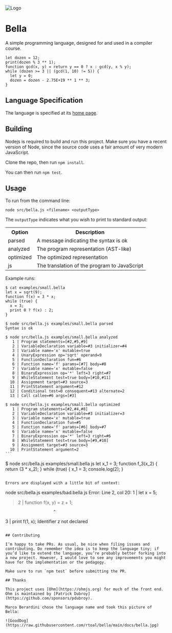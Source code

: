 ![Logo](https://raw.githubusercontent.com/rtoal/bella/main/docs/bellalogo.png)

# Bella

A simple programming language, designed for and used in a compiler course.

```
let dozen = 12;
print(dozen % 3 ** 1);
function gcd(x, y) = return y == 0 ? x : gcd(y, x % y);
while (dozen >= 3 || (gcd(1, 10) != 5)) {
  let y = 0;
  dozen = dozen - 2.75E+19 ** 1 ** 3;
}
```

## Language Specification

The language is specified at its [home page](https://cs.lmu.edu/~ray/notes/bella/).

## Building

Nodejs is required to build and run this project. Make sure you have a recent version of Node, since the source code uses a fair amount of very modern JavaScript.

Clone the repo, then run `npm install`.

You can then run `npm test`.

## Usage

To run from the command line:

```
node src/bella.js <filename> <outputType>
```

The `outputType` indicates what you wish to print to standard output:

<table>
<tr><th>Option</th><th>Description</th></tr>
<tr><td>parsed</td><td>A message indicating the syntax is ok</td></tr>
<tr><td>analyzed</td><td>The program representation (AST-like)</td></tr>
<tr><td>optimized</td><td>The optimized representation</td></tr>
<tr><td>js</td><td>The translation of the program to JavaScript</td></tr>
</table>

Example runs:

```
$ cat examples/small.bella
let x = sqrt(9);
function f(x) = 3 * x;
while (true) {
  x = 3;
  print 0 ? f(x) : 2;
}
```

```
$ node src/bella.js examples/small.bella parsed
Syntax is ok
```

```
$ node src/bella.js examples/small.bella analyzed
   1 | Program statements=[#2,#5,#9]
   2 | VariableDeclaration variable=#3 initializer=#4
   3 | Variable name='x' mutable=true
   4 | UnaryExpression op='sqrt' operand=9
   5 | FunctionDeclaration fun=#6
   6 | Function name='f' params=[#7] body=#8
   7 | Variable name='x' mutable=false
   8 | BinaryExpression op='*' left=3 right=#7
   9 | WhileStatement test=true body=[#10,#11]
  10 | Assignment target=#3 source=3
  11 | PrintStatement argument=#12
  12 | Conditional test=0 consequent=#13 alternate=2
  13 | Call callee=#6 args=[#3]
```

````
$ node src/bella.js examples/small.bella optimized
   1 | Program statements=[#2,#4,#8]
   2 | VariableDeclaration variable=#3 initializer=3
   3 | Variable name='x' mutable=true
   4 | FunctionDeclaration fun=#5
   5 | Function name='f' params=[#6] body=#7
   6 | Variable name='x' mutable=false
   7 | BinaryExpression op='*' left=3 right=#6
   8 | WhileStatement test=true body=[#9,#10]
   9 | Assignment target=#3 source=3
  10 | PrintStatement argument=2
```

````

$ node src/bella.js examples/small.bella js
let x_1 = 3;
function f_3(x_2) {
return (3 \* x_2);
}
while (true) {
x_1 = 3;
console.log(2);
}

```

Errors are displayed with a little bit of context:

```

node src/bella.js examples/bad.bella js
Error: Line 2, col 20:
1 | let x = 5;

> 2 | function f(x, y) = z + 1;

                         ^

3 | print f(1, x);
Identifier z not declared

```

## Contributing

I’m happy to take PRs. As usual, be nice when filing issues and contributing. Do remember the idea is to keep the language tiny; if you’d like to extend the language, you’re probably better forking into a new project. However, I would love to see any improvements you might have for the implementation or the pedagogy.

Make sure to run `npm test` before submitting the PR.

## Thanks

This project uses [Ohm](https://ohmjs.org) for much of the front end. Ohm is maintained by [Patrick Dubroy](https://github.com/sponsors/pdubroy).

Marco Berardini chose the language name and took this picture of Bella:

![GoodDog](https://raw.githubusercontent.com/rtoal/bella/main/docs/bella.jpg)
```
